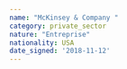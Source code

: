 ```yaml
---
name: "McKinsey & Company "
category: private_sector
nature: "Entreprise"
nationality: USA
date_signed: '2018-11-12'
---
```

    